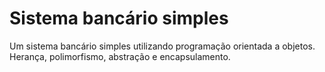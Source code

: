# Sistema bancário simples
Um sistema bancário simples utilizando programação orientada a objetos. Herança, polimorfismo, abstração e encapsulamento.

